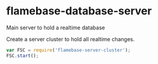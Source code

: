 # flamebase-database-server
Main server to hold a realtime database

Create a server cluster to hold all realtime changes.

```javascript
var FSC = require('flamebase-server-cluster');
FSC.start();
```

